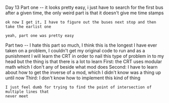 Day 13
Part one --
    it looks pretty easy, i just have to search for the first bus after a given time, the only weird
    part is that it doesn't give me time stamps

    ok now I get it, I have to figure out the buses next stop and then take the earlist one

    yeah, part one was pretty easy

Part two -- 
    I hate this part so much, I think this is the longest I have ever taken on a problem,
    I couldn't get my original code to run and as a punishment I will learn the CRT in order
    to nail this type of problem in to my head but the thing is that there is a lot to learn 
    First:
        the CRT uses modular math which I don't any of beside what mod does
    Second:
        I have to learn about how to get the inverse of a mod, which I didn't 
        know was a thing up until now
    Third:
        I don't know how to implement this kind of thing
    
    I just feel dumb for trying to find the point of intersection of multiple lines that
    never meet